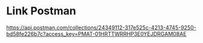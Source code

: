 # Link Postman

https://api.postman.com/collections/24349112-317e525c-4213-4745-9250-bd58fe226b7c?access_key=PMAT-01HRTTWRRHP3E0YEJDRGAM08AE


